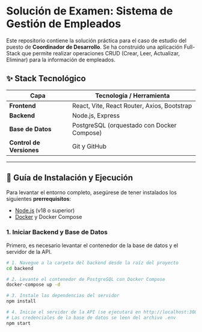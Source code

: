 # Solución de Examen: Sistema de Gestión de Empleados

Este repositorio contiene la solución práctica para el caso de estudio del puesto de **Coordinador de Desarrollo**. Se ha construido una aplicación Full-Stack que permite realizar operaciones CRUD (Crear, Leer, Actualizar, Eliminar) para la información de empleados.

## ✨ Stack Tecnológico

| Capa          | Tecnología / Herramienta                                  |
|---------------|-----------------------------------------------------------|
| **Frontend**  | React, Vite, React Router, Axios, Bootstrap               |
| **Backend**   | Node.js, Express                                          |
| **Base de Datos** | PostgreSQL (orquestado con Docker Compose)                |
| **Control de Versiones** | Git y GitHub                                           |

---

## 🚀 Guía de Instalación y Ejecución

Para levantar el entorno completo, asegúrese de tener instalados los siguientes **prerrequisitos**:
-   [Node.js](https://nodejs.org/) (v18 o superior)
-   [Docker](https://www.docker.com/products/docker-desktop/) y Docker Compose

### 1. Iniciar Backend y Base de Datos

Primero, es necesario levantar el contenedor de la base de datos y el servidor de la API.

```bash
# 1. Navegue a la carpeta del backend desde la raíz del proyecto
cd backend

# 2. Levante el contenedor de PostgreSQL con Docker Compose
docker-compose up -d

# 3. Instale las dependencias del servidor
npm install

# 4. Inicie el servidor de la API (se ejecutará en http://localhost:3000)
# Las credenciales de la base de datos se leen del archivo .env
npm start
